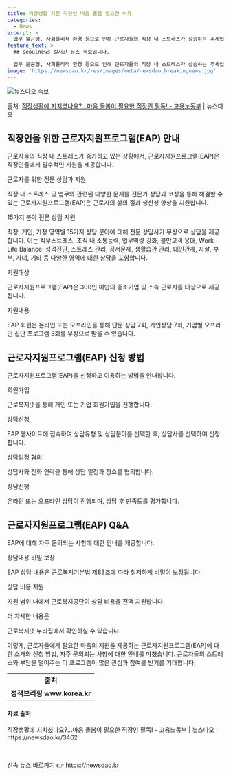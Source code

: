 ```yaml
---
title: 직장생활 지친 직장인 마음 돌봄 필요한 이유
categories:
  - News
excerpt: >
  업무 불균형, 사회물리적 환경 등으로 인해 근로자들의 직장 내 스트레스가 상승하는 추세입니다. 마음 돌봄이 …
feature_text: >
  ## seoulnews 실시간 뉴스 속보입니다.

  업무 불균형, 사회물리적 환경 등으로 인해 근로자들의 직장 내 스트레스가 상승하는 추세입니다. 마음 돌봄이 …
image: 'https://newsdao.kr/res/images/meta/newsdao_breakingnews.jpg'
---
```


![뉴스다오 속보](https://newsdao.kr/res/images/meta/newsdao_breakingnews.jpg)

<p>출처: <a href="https://newsdao.kr/3462" rel="dofollow">직장생활에 지치셨나요?…마음 돌봄이 필요한 직장인 필독! - 고용노동부</a> | 뉴스다오</p>

<h2 data-ke-size="size26">직장인을 위한 근로자지원프로그램(EAP) 안내</h2>
근로자들의 직장 내 스트레스가 증가하고 있는 상황에서, 근로자지원프로그램(EAP)은 직장인들에게 필수적인 지원을 제공합니다.

<p data-ke-size="size16">근로자를 위한 전문 상담과 지원</p>
직장 내 스트레스 및 업무와 관련된 다양한 문제를 전문가 상담과 코칭을 통해 해결할 수 있는 근로자지원프로그램(EAP)은 근로자의 삶의 질과 생산성 향상을 지원합니다.

<p data-ke-size="size16">15가지 분야 전문 상담 지원</p>
직장, 개인, 가정 영역별 15가지 상담 분야에 대해 전문 상담사가 무상으로 상담을 제공합니다. 이는 직무스트레스, 조직 내 소통능력, 업무역량 강화, 불만고객 응대, Work-Life Balance, 성격진단, 스트레스 관리, 정서문제, 생활습관 관리, 대인관계, 자살, 부부, 자녀, 기타 등 다양한 영역에 대한 상담을 포함합니다.

<p data-ke-size="size16">지원대상</p>
근로자지원프로그램(EAP)은 300인 미만의 중소기업 및 소속 근로자를 대상으로 제공됩니다.

<p data-ke-size="size16">지원내용</p>
EAP 회원은 온라인 또는 오프라인을 통해 단문 상담 7회, 개인상담 7회, 기업별 오프라인 집단 프로그램 3회를 무상으로 받을 수 있습니다.

<h2 data-ke-size="size26">근로자지원프로그램(EAP) 신청 방법</h2>
근로자지원프로그램(EAP)을 신청하고 이용하는 방법을 안내합니다.

<p data-ke-size="size16">회원가입</p>
근로복지넷을 통해 개인 또는 기업 회원가입을 진행합니다.

<p data-ke-size="size16">상담신청</p>
EAP 웹사이트에 접속하여 상담유형 및 상담분야를 선택한 후, 상담사를 선택하여 신청합니다.

<p data-ke-size="size16">상담일정 협의</p>
상담사와 전화 연락을 통해 상담 일정과 장소를 협의합니다.

<p data-ke-size="size16">상담진행</p>
온라인 또는 오프라인 상담이 진행되며, 상담 후 만족도를 평가합니다.

<h2 data-ke-size="size26">근로자지원프로그램(EAP) Q&A</h2>
EAP에 대해 자주 문의되는 사항에 대한 안내를 제공합니다.

<p data-ke-size="size16">상담내용 비밀 보장</p>
EAP 상담 내용은 근로복지기본법 제83조에 따라 철저하게 비밀이 보장됩니다.

<p data-ke-size="size16">상담 비용 지원</p>
지원 범위 내에서 근로복지공단이 상담 비용을 전액 지원합니다.

<p data-ke-size="size16">더 자세한 내용은</p>
근로복지넷 누리집에서 확인하실 수 있습니다.

이렇게, 근로자들에게 필요한 마음의 지원을 제공하는 근로자지원프로그램(EAP)에 대한 소개와 신청 방법, 자주 문의되는 사항에 대한 안내를 마쳤습니다. 근로자들의 스트레스와 부담을 덜어주는 이 프로그램이 많은 관심과 참여를 받기를 기대합니다.

<table>
	<tbody>
		<tr>
			<td style="text-align: center; height: 17px;"><b>출처</b></td>
		</tr>
		<tr>
			<td style="text-align: center; height: 17px;"><b>정책브리핑 www.korea.kr</b></td>
		</tr>
	</tbody>
</table>
<h4 data-ke-size="size22">자료 출처</h4>
<p data-ke-size="size16">직장생활에 지치셨나요?…마음 돌봄이 필요한 직장인 필독! - 고용노동부 | 뉴스다오 : https://newsdao.kr/3462</p>
<p data-ke-size="size16">&nbsp;</p> 

신속 뉴스 바로가기 👉 <a href="https://newsdao.kr" rel="dofollow">https://newsdao.kr</a>


